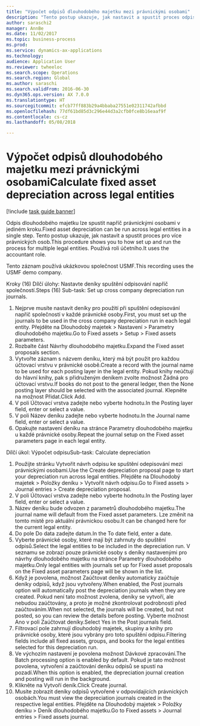 ```yaml
--- 
title: "Výpočet odpisů dlouhodobého majetku mezi právnickými osobami"
description: "Tento postup ukazuje, jak nastavit a spustit proces odpisování pro více právnických osob."
author: saraschi2
manager: AnnBe
ms.date: 11/02/2017
ms.topic: business-process
ms.prod: 
ms.service: dynamics-ax-applications
ms.technology: 
audience: Application User
ms.reviewer: twheeloc
ms.search.scope: Operations
ms.search.region: Global
ms.author: saraschi
ms.search.validFrom: 2016-06-30
ms.dyn365.ops.version: AX 7.0.0
ms.translationtype: HT
ms.sourcegitcommit: efcb77ff883b29a4bbaba27551e02311742afbbd
ms.openlocfilehash: 77df61bd85d3c296e44d3a2cfb0fce8b16eaaf9f
ms.contentlocale: cs-cz
ms.lasthandoff: 05/08/2018

---
```

# <a name="calculate-fixed-asset-depreciation-across-legal-entities"></a><span data-ttu-id="29822-103">Výpočet odpisů dlouhodobého majetku mezi právnickými osobami</span><span class="sxs-lookup"><span data-stu-id="29822-103">Calculate fixed asset depreciation across legal entities</span></span>

[!include [task guide banner](../../includes/task-guide-banner.md)]

<span data-ttu-id="29822-104">Odpis dlouhodobého majetku lze spustit napříč právnickými osobami v jediném kroku.</span><span class="sxs-lookup"><span data-stu-id="29822-104">Fixed asset depreciation can be run across legal entities in a single step.</span></span> <span data-ttu-id="29822-105">Tento postup ukazuje, jak nastavit a spustit proces pro více právnických osob.</span><span class="sxs-lookup"><span data-stu-id="29822-105">This procedure shows you to how set up and run the process for multiple legal entities.</span></span> <span data-ttu-id="29822-106">Používá roli účetního.</span><span class="sxs-lookup"><span data-stu-id="29822-106">It uses the accountant role.</span></span>  

<span data-ttu-id="29822-107">Tento záznam používá ukázkovou společnost USMF.</span><span class="sxs-lookup"><span data-stu-id="29822-107">This recording uses the USMF demo company.</span></span>


<span data-ttu-id="29822-108">Kroky (16) Dílčí úlohy: Nastavte deníky spuštění odpisování napříč společností.</span><span class="sxs-lookup"><span data-stu-id="29822-108">Steps (16) Sub-task: Set up cross company depreciation run journals.</span></span> 

1. <span data-ttu-id="29822-109">Nejprve musíte nastavit deníky pro použití při spuštění odepisování napříč společností v každé právnické osoby.</span><span class="sxs-lookup"><span data-stu-id="29822-109">First, you must set up the journals to be used in the cross company depreciation run in each legal entity.</span></span> <span data-ttu-id="29822-110">Přejděte na Dlouhodobý majetek > Nastavení > Parametry dlouhodobého majetku.</span><span class="sxs-lookup"><span data-stu-id="29822-110">Go to Fixed assets > Setup > Fixed assets parameters.</span></span> 
2. <span data-ttu-id="29822-111">Rozbalte část Návrhy dlouhodobého majetku.</span><span class="sxs-lookup"><span data-stu-id="29822-111">Expand the Fixed asset proposals section.</span></span> 
3. <span data-ttu-id="29822-112">Vytvořte záznam s názvem deníku, který má být použit pro každou účtovací vrstvu v právnické osobě.</span><span class="sxs-lookup"><span data-stu-id="29822-112">Create a record with the journal name to be used for each posting layer in the legal entity.</span></span> <span data-ttu-id="29822-113">Pokud knihy neúčtují do hlavní knihy, pak s přidruženým deníkem zvolte možnost Žádná pro účtovací vrstvu.</span><span class="sxs-lookup"><span data-stu-id="29822-113">If books do not post to the general ledger, then the None posting layer should be selected with the associated journal.</span></span> <span data-ttu-id="29822-114">Klepněte na možnost Přidat.</span><span class="sxs-lookup"><span data-stu-id="29822-114">Click Add.</span></span> 
4. <span data-ttu-id="29822-115">V poli Účtovací vrstva zadejte nebo vyberte hodnotu.</span><span class="sxs-lookup"><span data-stu-id="29822-115">In the Posting layer field, enter or select a value.</span></span> 
5. <span data-ttu-id="29822-116">V poli Název deníku zadejte nebo vyberte hodnotu.</span><span class="sxs-lookup"><span data-stu-id="29822-116">In the Journal name field, enter or select a value.</span></span> 
6. <span data-ttu-id="29822-117">Opakujte nastavení deníku na stránce Parametry dlouhodobého majetku u každé právnické osoby.</span><span class="sxs-lookup"><span data-stu-id="29822-117">Repeat the journal setup on the Fixed asset parameters page in each legal entity.</span></span> 

<span data-ttu-id="29822-118">Dílčí úkol: Výpočet odpisu</span><span class="sxs-lookup"><span data-stu-id="29822-118">Sub-task: Calculate depreciation</span></span>

1. <span data-ttu-id="29822-119">Použijte stránku Vytvořit návrh odpisu ke spuštění odepisování mezi právnickými osobami.</span><span class="sxs-lookup"><span data-stu-id="29822-119">Use the Create depreciation proposal page to start your depreciation run across legal entities.</span></span> <span data-ttu-id="29822-120">Přejděte na Dlouhodobý majetek > Položky deníku > Vytvořit návrh odpisu.</span><span class="sxs-lookup"><span data-stu-id="29822-120">Go to Fixed assets > Journal entries > Create depreciation proposal.</span></span> 
2. <span data-ttu-id="29822-121">V poli Účtovací vrstva zadejte nebo vyberte hodnotu.</span><span class="sxs-lookup"><span data-stu-id="29822-121">In the Posting layer field, enter or select a value.</span></span> 
3. <span data-ttu-id="29822-122">Název deníku bude odvozen z parametrů dlouhodobého majetku.</span><span class="sxs-lookup"><span data-stu-id="29822-122">The journal name will default from the Fixed asset parameters.</span></span> <span data-ttu-id="29822-123">Lze změnit na tomto místě pro aktuální právnickou osobu.</span><span class="sxs-lookup"><span data-stu-id="29822-123">It can be changed here for the current legal entity.</span></span> 
4. <span data-ttu-id="29822-124">Do pole Do data zadejte datum.</span><span class="sxs-lookup"><span data-stu-id="29822-124">In the To date field, enter a date.</span></span> 
5. <span data-ttu-id="29822-125">Vyberte právnické osoby, které mají být zahrnuty do spuštění odpisů.</span><span class="sxs-lookup"><span data-stu-id="29822-125">Select the legal entities to be included in the depreciation run.</span></span> <span data-ttu-id="29822-126">V seznamu se zobrazí pouze právnické osoby s deníky nastavenými pro návrhy dlouhodobého majetku na stránce Parametry dlouhodobého majetku.</span><span class="sxs-lookup"><span data-stu-id="29822-126">Only legal entities with journals set up for Fixed asset proposals on the Fixed asset parameters page will be shown in the list.</span></span> 
6. <span data-ttu-id="29822-127">Když je povolena, možnost Zaúčtovat deníky automaticky zaúčtuje deníky odpisů, když jsou vytvořeny.</span><span class="sxs-lookup"><span data-stu-id="29822-127">When enabled, the Post journals option will automatically post the depreciation journals when they are created.</span></span> <span data-ttu-id="29822-128">Pokud není tato možnost zvolena, deníky se vytvoří, ale nebudou zaúčtovány, a proto je možné zkontrolovat podrobnosti před zaúčtováním.</span><span class="sxs-lookup"><span data-stu-id="29822-128">When not selected, the journals will be created, but not posted, so you can review the details before posting.</span></span> <span data-ttu-id="29822-129">Vyberte možnost Ano v poli Zaúčtovat deníky.</span><span class="sxs-lookup"><span data-stu-id="29822-129">Select Yes in the Post journals field.</span></span> 
7. <span data-ttu-id="29822-130">Filtrovací pole zahrnují dlouhodobý majetek, skupiny a knihy pro právnické osoby, které jsou vybrány pro toto spuštění odpisu.</span><span class="sxs-lookup"><span data-stu-id="29822-130">Filtering fields include all fixed assets, groups, and books for the legal entities selected for this depreciation run.</span></span> 
8. <span data-ttu-id="29822-131">Ve výchozím nastavení je povolena možnost Dávkové zpracování.</span><span class="sxs-lookup"><span data-stu-id="29822-131">The Batch processing option is enabled by default.</span></span> <span data-ttu-id="29822-132">Pokud je tato možnost povolena, vytvoření a zaúčtování deníku odpisů se spustí na pozadí.</span><span class="sxs-lookup"><span data-stu-id="29822-132">When this option is enabled, the depreciation journal creation and posting will run in the background.</span></span> 
9. <span data-ttu-id="29822-133">Klikněte na Vytvoří deník.</span><span class="sxs-lookup"><span data-stu-id="29822-133">Click Create journal.</span></span> 
10. <span data-ttu-id="29822-134">Musíte zobrazit deníky odpisů vytvořené v odpovídajících právnických osobách.</span><span class="sxs-lookup"><span data-stu-id="29822-134">You must view the depreciation journals created in the respective legal entities.</span></span> <span data-ttu-id="29822-135">Přejděte na Dlouhodobý majetek > Položky deníku > Deník dlouhodobého majetku.</span><span class="sxs-lookup"><span data-stu-id="29822-135">Go to Fixed assets > Journal entries > Fixed assets journal.</span></span>

